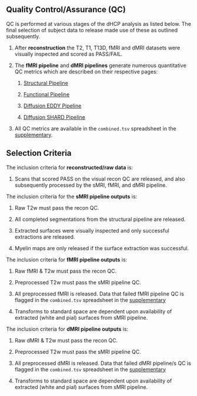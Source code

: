 ---
---

## Quality Control/Assurance (QC)

QC is performed at various stages of the dHCP analysis as listed below. The
final selection of subject data to release made use of these as outlined
subsequently.

1. After **reconstruction** the T2, T1, T13D, fMRI and dMRI datasets were visually 
inspected and scored as PASS/FAIL.  

2. The **fMRI pipeline** and **dMRI pipelines** generate numerous quantitative
QC metrics which are described on their respective pages:

   1. [Structural Pipeline](struct.md#struct-qc)
   
   2. [Functional Pipeline](fmri.md#fmri-qc)

   2. [Diffusion EDDY Pipeline](dwi.md#eddy-qc)

   3. [Diffusion SHARD Pipeline](dwi-shard.md#shard-qc)
   
3. All QC metrics are available in the `combined.tsv` spreadsheet in the
[supplementary](https://github.com/BioMedIA/dHCP-release-notes/tree/master/supplementary_files).

## Selection Criteria

The inclusion criteria for **reconstructed/raw data** is:

1. Scans that scored PASS on the visual recon QC are released, and also
subsequently processed by the sMRI, fMRI, and dMRI pipeline.

The inclusion criteria for the **sMRI pipeline outputs** is:

1. Raw T2w must pass the recon QC.

2. All completed segmentations from the structural pipeline are released.

3. Extracted surfaces were visually inspected and only successful extractions
are released.

4. Myelin maps are only released if the surface extraction was successful.

The inclusion criteria for **fMRI pipeline outputs** is:

1. Raw fMRI & T2w must pass the recon QC.

2. Preprocessed T2w must pass the sMRI pipeline QC.

3. All preprocessed fMRI is released. Data that failed fMRI
pipeline QC is flagged in the `combined.tsv` spreadsheet in the
[supplementary](https://github.com/BioMedIA/dHCP-release-notes/tree/master/supplementary_files)

4. Transforms to standard space are dependent upon availability of extracted
(white and pial) surfaces from sMRI pipeline.

The inclusion criteria for **dMRI pipeline outputs** is:

1. Raw dMRI & T2w must pass the recon QC.

2. Preprocessed T2w must pass the sMRI pipeline QC.

3. All preprocessed dMRI is released. Data that failed dMRI
pipeline/s QC is flagged in the `combined.tsv` spreadsheet in the
[supplementary](https://github.com/BioMedIA/dHCP-release-notes/tree/master/supplementary_files)

4. Transforms to standard space are dependent upon availability of extracted
(white and pial) surfaces from sMRI pipeline.

